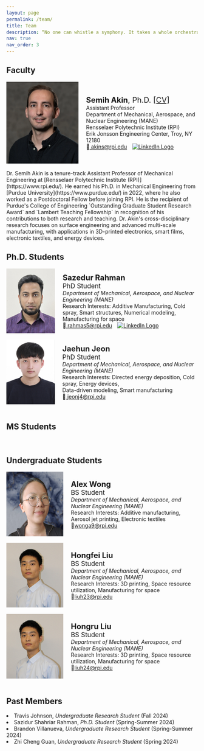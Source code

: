 ```yaml
---
layout: page
permalink: /team/
title: Team
description: “No one can whistle a symphony. It takes a whole orchestra to play it.” - H.E. Luccock -
nav: true
nav_order: 3
---
```


## Faculty

<div style="display: flex; align-items: center;">
    <img src="../assets/img/Akin_Semihhh.webp" width="190" height="215"/>
    <div style="text-align: left; margin-left: 20px;">
        <span style="font-size: 20px;"><b>Semih Akin</b>, Ph.D. <a href="https://semi-lab.github.io/assets\pdf\Semih_Akin_CV.pdf">[CV]</a></span>
        <br>
        Assistant Professor
        <br>
        Department of Mechanical, Aerospace, and Nuclear Engineering (MANE)
        <br>
        Rensselaer Polytechnic Institute (RPI)
        <br>
        Erik Jonsson Engineering Center, Troy, NY 12180
        <br>    
        &#128231;<a href="mailto:akins@rpi.edu" style="margin-right: 10px;"> akins@rpi.edu</a>
        <a href="https://www.linkedin.com/in/semih-akin-4297666b/">
            <img src="https://upload.wikimedia.org/wikipedia/commons/thumb/c/ca/LinkedIn_logo_initials.png/768px-LinkedIn_logo_initials.png" alt="LinkedIn Logo" width="20" height="20">
        </a>    
    </div>
</div>
<br>
 Dr. Semih Akin is a tenure-track Assistant Professor of Mechanical Engineering at [Rensselaer Polytechnic Institute (RPI)](https://www.rpi.edu/). He earned his Ph.D. in Mechanical Engineering from [Purdue University](https://www.purdue.edu/) in 2022, where he also worked as a Postdoctoral Fellow before joining RPI. He is the recipient of Purdue's College of Engineering `Outstanding Graduate Student Research Award` and `Lambert Teaching Fellowship` in recognition of his contributions to both research and teaching. Dr. Akin's cross-disciplinary research focuses on surface engineering and advanced multi-scale manufacturing, with applications in 3D-printed electronics, smart films, electronic textiles, and energy devices.  
<br>

## Ph.D. Students

<div style="display: flex; align-items: center;">
    <img src="../assets/img/Rahman.jpg" width="150" height="170"/>
    <div style="text-align: left; margin-left: 20px;">
        <span style="font-size: 20px;"><b>Sazedur Rahman</b></span>
        <br>
        <span style="font-size: 17px;">PhD Student </span>
        <br>
        <i> Department of Mechanical, Aerospace, and Nuclear Engineering (MANE) </i>
        <br>
        Research Interests: Additive Manufacturing, Cold spray, Smart structures, Numerical modeling, Manufacturing for space
        <br>
        &#128231;<a href="mailto:rahmas5@rpi.edu" style="margin-right: 10px;"> rahmas5@rpi.edu</a>
        <a href="https://www.linkedin.com/search/results/all/?fetchDeterministicClustersOnly=true&heroEntityKey=urn%3Ali%3Afsd_profile%3AACoAACWtziEBNf5khdYo15xvCk2lDuHnb_3q9ZE&keywords=sazedur%20rahman&origin=RICH_QUERY_SUGGESTION&position=2&searchId=2c86f559-b62a-45c3-a198-4d2d46c81fcd&sid=XcN&spellCorrectionEnabled=false">
            <img src="https://upload.wikimedia.org/wikipedia/commons/thumb/c/ca/LinkedIn_logo_initials.png/768px-LinkedIn_logo_initials.png" alt="LinkedIn Logo" width="20" height="20">
        </a>    
    </div>
</div>
<br>

<div style="display: flex; align-items: center;">
    <img src="../assets/img/Jaehun.jpg" width="150" height="170"/>
    <div style="text-align: left; margin-left: 20px;">
        <span style="font-size: 20px;"><b>Jaehun Jeon</b></span>
        <br>
        <span style="font-size: 17px;">PhD Student </span>
        <br>
        <i> Department of Mechanical, Aerospace, and Nuclear Engineering (MANE) </i>
        <br>
        Research Interests: Directed energy deposition, Cold spray, Energy devices, <br> Data-driven modeling, Smart manufacturing 
        <br>
        &#128231;<a href="mailto:jeonj4@rpi.edu" style="margin-right: 10px;"> jeonj4@rpi.edu
     </a>    
    </div>
</div>
<br>

## MS Students
<br>

## Undergraduate Students

<!-- Profile Card for Zhi Cheng Guan -->
<!--<div style="display: flex; align-items: center; flex-wrap: wrap;">
    <img src="../assets/img/ZhiGuan.png" width="170" height="170" style="margin-right: 20px;">
    <div style="text-align: left;">
        <span style="font-size: 20px;"><b>Zhi Cheng Guan</b></span><br>
        <span style="font-size: 17px;">BS Student</span><br>
        <i>Department of Mechanical, Aerospace, and Nuclear Engineering (MANE)</i><br>
        Research Interests: Additive manufacturing, aerosol printing<br>
        &#128231;<a href="mailto:guanz2@rpi.edu" style="margin-right: 10px;">guanz2@rpi.edu</a>
        <a href="https://www.linkedin.com/in/zhiguan">
            <img src="https://upload.wikimedia.org/wikipedia/commons/thumb/c/ca/LinkedIn_logo_initials.png/768px-LinkedIn_logo_initials.png" alt="LinkedIn Logo" width="20" height="20">
        </a> 
    </div>
</div>  -->


<div style="display: flex; align-items: center;">
    <img src="../assets/img/Alex.png" width="150" height="170"/>
    <div style="text-align: left; margin-left: 20px;">
        <span style="font-size: 20px;"><b>Alex Wong</b></span>
        <br>
        <span style="font-size: 17px;">BS Student </span>
        <br>
        <i> Department of Mechanical, Aerospace, and Nuclear Engineering (MANE) </i>
        <br>
        Research Interests: Additive manufacturing, Aerosol jet printing, Electronic textiles 
        <br>
        &#128231;<a href="mailto:wonga9@rpi.edu" style="margin-right: 10px;">wonga9@rpi.edu</a>       
    </div>
</div>
<br>

<div style="display: flex; align-items: center;">
    <img src="../assets/img/Hongfei.png" width="150" height="170"/>
    <div style="text-align: left; margin-left: 20px;">
        <span style="font-size: 20px;"><b>Hongfei Liu
</b></span>
        <br>
        <span style="font-size: 17px;">BS Student </span>
        <br>
        <i> Department of Mechanical, Aerospace, and Nuclear Engineering (MANE) </i>
        <br>
        Research Interests: 3D printing, Space resource utilization, Manufacturing for space
        <br>
       &#128231;<a href="mailto:liuh23@rpi.edu" style="margin-right: 10px;">liuh23@rpi.edu</a>         
    </div>
</div>
<br>

<div style="display: flex; align-items: center;">
    <img src="../assets/img/Hongfei.png" width="150" height="170"/>
    <div style="text-align: left; margin-left: 20px;">
        <span style="font-size: 20px;"><b>Hongru Liu
</b></span>
        <br>
        <span style="font-size: 17px;">BS Student </span>
        <br>
        <i> Department of Mechanical, Aerospace, and Nuclear Engineering (MANE) </i>
        <br>
        Research Interests: 3D printing, Space resource utilization, Manufacturing for space
        <br>
       &#128231;<a href="mailto:liuh24@rpi.edu" style="margin-right: 10px;">liuh24@rpi.edu</a>         
     </div>
</div>
<br>
<!-- <div style="display: flex; align-items: center; flex-wrap: wrap;">
    <img src="../assets/img/Brandon.jpg" width="150" height="170" style="margin-right: 20px;">
    <div style="text-align: left;">
        <span style="font-size: 20px;"><b>Brandon Villanueva
</b></span><br>
        <span style="font-size: 17px;">BS Student</span><br>
        <i>Department of Mechanical, Aerospace, and Nuclear Engineering (MANE)</i><br>
        Research Interests: Hybrid manufacturing<br>
        &#128231;<a href="mailto:villab@rpi.edu" style="margin-right: 10px;">villab@rpi.edu</a>
        <a href="https://www.linkedin.com/in/brandon-villanueva-046099263/">
            <img src="https://upload.wikimedia.org/wikipedia/commons/thumb/c/ca/LinkedIn_logo_initials.png/768px-LinkedIn_logo_initials.png" alt="LinkedIn Logo" width="20" height="20">
        </a> 
    </div>
</div>
<br> -->

## Past Members
<body>  
    <li>Travis Johnson, <i>Undergraduate Research Student</i> (Fall 2024)</li>
    <li>Sazidur Shahriar Rahman, <i>Ph.D. Student</i> (Spring-Summer 2024)</li> 
    <li>Brandon Villanueva, <i>Undergraduate Research Student</i> (Spring-Summer 2024)</li>  
        <li>Zhi Cheng Guan, <i>Undergraduate Research Student</i> (Spring 2024)</li>        
    </body>


